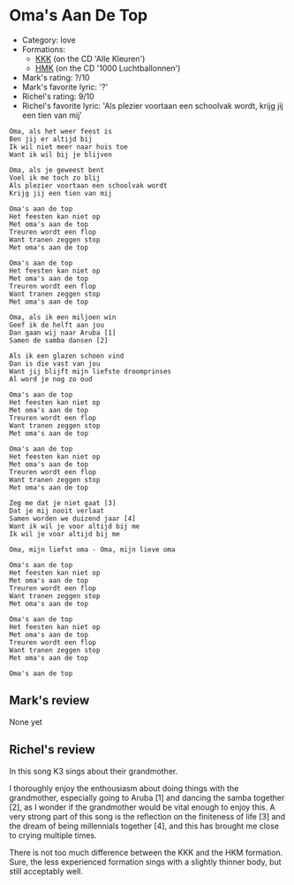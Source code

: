 # Oma's Aan De Top

 * Category: love
 * Formations: 
    * [KKK](Kkk.md) (on the CD 'Alle Kleuren')
    * [HMK](Hkm.md) (on the CD '1000 Luchtballonnen')
 * Mark's rating: ?/10
 * Mark's  favorite lyric: '?'
 * Richel's rating: 9/10
 * Richel's favorite lyric: 'Als plezier voortaan een schoolvak wordt, krijg jij een tien van mij'

```
Oma, als het weer feest is
Ben jij er altijd bij
Ik wil niet meer naar huis toe
Want ik wil bij je blijven

Oma, als je geweest bent
Voel ik me toch zo blij
Als plezier voortaan een schoolvak wordt
Krijg jij een tien van mij

Oma's aan de top
Het feesten kan niet op
Met oma's aan de top
Treuren wordt een flop
Want tranen zeggen stop
Met oma's aan de top

Oma's aan de top
Het feesten kan niet op
Met oma's aan de top
Treuren wordt een flop
Want tranen zeggen stop
Met oma's aan de top

Oma, als ik een miljoen win
Geef ik de helft aan jou
Dan gaan wij naar Aruba [1]
Samen de samba dansen [2]

Als ik een glazen schoen vind
Dan is die vast van jou
Want jij blijft mijn liefste droomprinses
Al word je nog zo oud

Oma's aan de top
Het feesten kan niet op
Met oma's aan de top
Treuren wordt een flop
Want tranen zeggen stop
Met oma's aan de top

Oma's aan de top
Het feesten kan niet op
Met oma's aan de top
Treuren wordt een flop
Want tranen zeggen stop
Met oma's aan de top

Zeg me dat je niet gaat [3]
Dat je mij nooit verlaat
Samen worden we duizend jaar [4]
Want ik wil je voor altijd bij me
Ik wil je voor altijd bij me

Oma, mijn liefst oma - Oma, mijn lieve oma

Oma's aan de top
Het feesten kan niet op
Met oma's aan de top
Treuren wordt een flop
Want tranen zeggen stop
Met oma's aan de top

Oma's aan de top
Het feesten kan niet op
Met oma's aan de top
Treuren wordt een flop
Want tranen zeggen stop
Met oma's aan de top

Oma's aan de top
```

## Mark's review

None yet

## Richel's review

In this song K3 sings about their grandmother.

I thoroughly enjoy the enthousiasm about doing things with the grandmother, 
especially going to Aruba [1] and dancing the samba together [2],
as I wonder if the grandmother would be vital enough to enjoy this. 
A very strong part of this song is the reflection on the
finiteness of life [3] and the dream of being millennials together [4], 
and this has brought me close to crying multiple times.

There is not too much difference between the KKK and the HKM formation.
Sure, the less experienced formation sings with a slightly thinner body,
but still acceptably well.